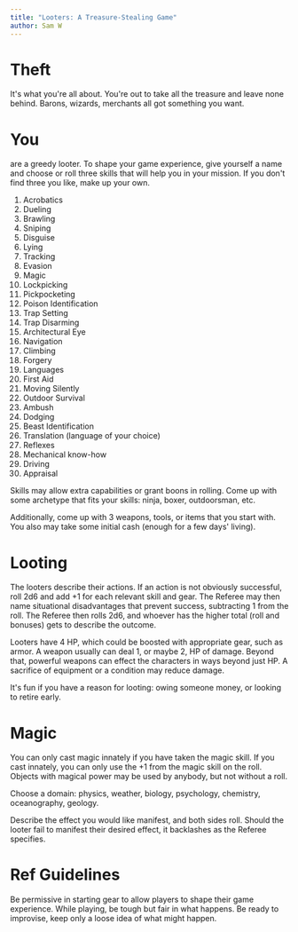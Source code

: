 ```yaml
---
title: "Looters: A Treasure-Stealing Game"
author: Sam W
---
```


# Theft

It's what you're all about. You're out to take all the treasure and leave none behind. Barons, wizards, merchants all got something you want.

# You

are a greedy looter. To shape your game experience, give yourself a name and choose or roll three skills that will help you in your mission. If you don't find three you like, make up your own.

1. Acrobatics
2. Dueling
3. Brawling
4. Sniping
5. Disguise
6. Lying
7. Tracking
8. Evasion
9. Magic
10. Lockpicking
11. Pickpocketing
12. Poison Identification
13. Trap Setting
14. Trap Disarming
15. Architectural Eye
16. Navigation
17. Climbing
18. Forgery
19. Languages
20. First Aid
21. Moving Silently
22. Outdoor Survival
23. Ambush
24. Dodging
25. Beast Identification
26. Translation (language of your choice)
27. Reflexes
28. Mechanical know-how
29. Driving
30. Appraisal

Skills may allow extra capabilities or grant boons in rolling. Come up with some archetype that fits your skills: ninja, boxer, outdoorsman, etc.

Additionally, come up with 3 weapons, tools, or items that you start with. You also may take some initial cash (enough for a few days' living).

# Looting

The looters describe their actions. If an action is not obviously successful, roll 2d6 and add +1 for each relevant skill and gear. The Referee may then name situational disadvantages that prevent success, subtracting 1 from the roll. The Referee then rolls 2d6, and whoever has the higher total (roll and bonuses) gets to describe the outcome.

Looters have 4 HP, which could be boosted with appropriate gear, such as armor. A weapon usually can deal 1, or maybe 2, HP of damage. Beyond that, powerful weapons can effect the characters in ways beyond just HP. A sacrifice of equipment or a condition may reduce damage.

It's fun if you have a reason for looting: owing someone money, or looking to retire early.

# Magic

You can only cast magic innately if you have taken the magic skill. If you cast innately, you can only use the +1 from the magic skill on the roll. Objects with magical power may be used by anybody, but not without a roll.

Choose a domain: physics, weather, biology, psychology, chemistry, oceanography, geology. 

Describe the effect you would like manifest, and both sides roll. Should the looter fail to manifest their desired effect, it backlashes as the Referee specifies.

# Ref Guidelines

Be permissive in starting gear to allow players to shape their game experience. While playing, be tough but fair in what happens. Be ready to improvise, keep only a loose idea of what might happen.
